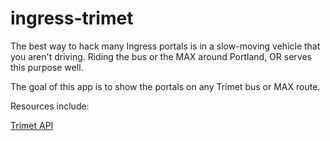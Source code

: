 # ingress-trimet

The best way to hack many Ingress portals is in a slow-moving vehicle that you aren't driving. Riding the bus or the MAX around Portland, OR serves this purpose well.

The goal of this app is to show the portals on any Trimet bus or MAX route.

Resources include:

[Trimet API](https://developer.trimet.org)